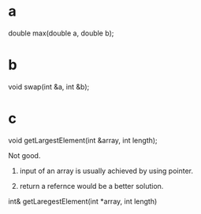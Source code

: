 # a
double max(double a, double b);
# b
void swap(int &a, int &b);
# c
void getLargestElement(int &array, int length);

Not good. 

1. input of an array is usually achieved by using pointer.

2. return a refernce would be a better solution.

int& getLaregestElement(int *array, int length)
